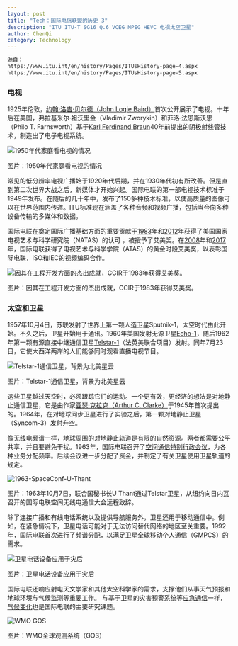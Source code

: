 ```yaml
---
layout: post
title: "Tech：国际电信联盟的历史 3"
description: "ITU ITU-T SG16 Q.6 VCEG MPEG HEVC 电视太空卫星"
author: ChenQi
category: Technology
---
```


```txt
源自：
https://www.itu.int/en/history/Pages/ITUsHistory-page-4.aspx
https://www.itu.int/en/history/Pages/ITUsHistory-page-5.aspx
```

### 电视

1925年伦敦，[约翰·洛吉·贝尔德（John Logie Baird）](https://www.itu.int/itunews/manager/display.asp?lang=en&year=2006&issue=04&ipage=pioneer&ext=html)首次公开展示了电视。十年后在美国，弗拉基米尔·祖沃里金（Vladimir Zworykin）和菲洛·法恩斯沃思（Philo T. Farnsworth）基于[Karl Ferdinand Braun](https://www.itu.int/itunews/manager/display.asp?lang=en&year=2006&issue=03&ipage=pioneers&ext=html)40年前提出的阴极射线管技术，制造出了电子电视系统。

![1950年代家庭看电视的情况](https://www.itu.int/en/history/ImagesOverviewOfITUsHistory/FamilyTV.jpg)

图片：1950年代家庭看电视的情况

常见的低分辨率电视广播始于1920年代后期，并在1930年代初有所改善。但是直到第二次世界大战之后，新媒体才开始兴起。国际电联的第一部电视技术标准于1949年发布。在随后的几十年中，发布了150多种技术标准，以使高质量的图像可以在世界范围内传递。ITU标准现在涵盖了各种音频和视频广播，包括当今向多种设备传输的多媒体和数据。

国际电联在奠定国际广播基础方面的重要贡献于[1983](https://www.itu.int/itunews/manager/display.asp?lang=en&year=2007&issue=03&ipage=recommen601&ext=html)年和[2012](https://itunews.itu.int/En/2077-ITU-receives-Emmy-Award-for-new-audio-broadcast-standard.note.aspx)年获得了美国国家电视艺术与科学研究院（NATAS）的认可 ，被授予了艾美奖。在[2008](https://www.itu.int/itunews/manager/display.asp?lang=en&year=2008&issue=08&ipage=05&ext=html)年和[2017](http://news.itu.int/itu-iso-iec-receive-another-primetime-emmy-for-video-compression-video/)年，国际电联获得了电视艺术与科学学院（ATAS）的黄金时段艾美奖，以表彰国际电联，ISO和IEC的视频编码合作。

![因其在工程开发方面的杰出成就，CCIR于1983年获得艾美奖。](https://www.itu.int/en/history/ImagesOverviewOfITUsHistory/1983-EmmyAward-CCIR-091923.jpg)

图片：因其在工程开发方面的杰出成就，CCIR于1983年获得艾美奖。

### 太空和卫星

1957年10月4日，苏联发射了世界上第一颗人造卫星Sputnik-1，太空时代由此开始。不久之后，卫星开始用于通讯。1960年美国发射无源卫星[Echo-1](https://www.itu.int/itunews/manager/display.asp?lang=en&year=2006&issue=02&ipage=pioneers&ext=html)，随后1962年第一颗有源直接中继通信卫星[Telstar-1](https://www.itu.int/itunews/manager/display.asp?lang=en&year=2006&issue=02&ipage=pioneers&ext=html)（法英美联合项目）发射。同年7月23日，它使大西洋两岸的人们能够同时观看直播电视节目。

![Telstar-1通信卫星，背景为北美星云](https://www.itu.int/en/history/ImagesOverviewOfITUsHistory/Telstar-1-NASA.jpg)

图片：Telstar-1通信卫星，背景为北美星云

这些卫星越过天空时，必须跟踪它们的运动。一个更有效，更经济的想法是对地静止通信卫星，它是由作家[亚瑟·克拉克（Arthur C. Clarke）](https://www.itu.int/itunews/manager/display.asp?lang=en&year=2008&issue=03&ipage=Arthur-Clarke&ext=html)于1945年首次提出的。1964年，在对地球同步卫星进行了实验之后，第一颗对地静止卫星（Syncom-3）发射升空。

像无线电频谱一样，地球周围的对地静止轨道是有限的自然资源。两者都需要公平共享，并且要避免干扰。1963年，国际电联召开了[空间通信特别行政会议](http://handle.itu.int/11.1004/020.1000/4.89)，为各种业务分配频率。后续会议进一步分配了资金，并制定了有关卫星使用卫星轨道的规定。

![1963-SpaceConf-U-Thant](https://www.itu.int/en/history/ImagesOverviewOfITUsHistory/1963-SpaceConf-U-Thant.jpg)

图片：1963年10月7日，联合国秘书长U Thant通过Telstar卫星，从纽约向日内瓦召开的国际电联空间无线电通信大会远程致辞。

除了连接广播和有线电话系统以及提供导航服务外，卫星还用于移动通信中。例如，在紧急情况下，卫星电话可能对于无法访问替代网络的地区至关重要。1992年，国际电联首次进行了频谱分配，以满足卫星全球移动个人通信（GMPCS）的需求。

![卫星电话设备应用于灾后](https://www.itu.int/en/history/ImagesOverviewOfITUsHistory/INMARSAT-Satellite-Phone-970055.jpg)

图片：卫星电话设备应用于灾后

国际电联还响应射电天文学家和其他太空科学家的需求，支撑他们从事天气预报和地球环境与气候监测等重要工作。 与基于卫星的灾害预警系统等[应急通信](https://www.itu.int/emergencytelecoms)一样，[气候变化](https://www.itu.int/en/action/environment-and-climate-change/Pages/default-BAK.aspx)也是国际电联的主要研究课题。

![WMO GOS](https://www.itu.int/en/history/ImagesOverviewOfITUsHistory/WMO-GOS-fullsize.jpg)

图片：WMO全球观测系统（GOS）
